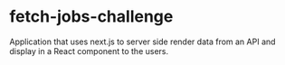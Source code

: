 # fetch-jobs-challenge
Application that uses next.js to server side render data from an API and display in a React component to the users.
